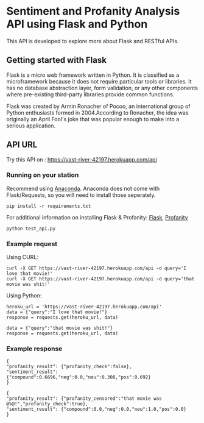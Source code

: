 # Sentiment and Profanity Analysis API using Flask and Python
This API is developed to explore more about Flask and RESTful APIs.

## Getting started with Flask
Flask is a micro web framework written in Python. It is classified as a microframework because it does not require particular tools or libraries. It has no database abstraction layer, form validation, or any other components where pre-existing third-party libraries provide common functions.

Flask was created by Armin Ronacher of Pocoo, an international group of Python enthusiasts formed in 2004.According to Ronacher, the idea was originally an April Fool's joke that was popular enough to make into a serious application.

## API URL
Try this API on : https://vast-river-42197.herokuapp.com/api
 
### Running on your station
Recommend using [Anaconda](https://www.anaconda.com/distribution/). Anaconda does not come with Flask/Requests, so you will need to install those seperately. 
```
pip install -r requirements.txt
```
For additional information on installing Flask & Profanity: [Flask](https://flask.palletsprojects.com/en/1.1.x/), [Profanity](https://pypi.org/project/profanity/)
```
python test_api.py
```

### Example request
Using CURL:
```
curl -X GET https://vast-river-42197.herokuapp.com/api -d query='I love that movie!'
curl -X GET https://vast-river-42197.herokuapp.com/api -d query='that movie was shit!'
```

Using Python:
```
heroku_url = 'https://vast-river-42197.herokuapp.com/api'
data = {"query":"I love that movie!"}
response = requests.get(heroku_url, data)

data = {"query":"that movie was shit!"}
response = requests.get(heroku_url, data)
```

### Example response 
```
{
"profanity_result": {"profanity_check":false},
"sentiment_result": {"compound":0.6696,"neg":0.0,"neu":0.308,"pos":0.692}
}

{
"profanity_result": {"profanity_censored":"that movie was @%@!","profanity_check":true},
"sentiment_result": {"compound":0.0,"neg":0.0,"neu":1.0,"pos":0.0}
}
```
